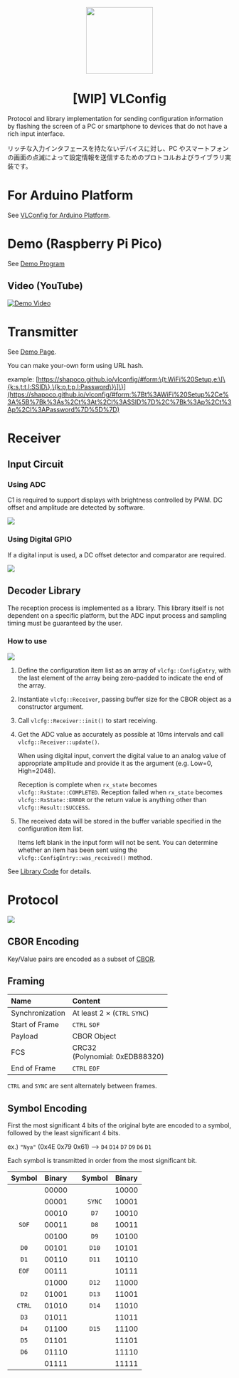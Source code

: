 <p align="center"><img src="./docs/img/logo.svg" width="150"></p>
<h1 align="center">[WIP] VLConfig</h1>

Protocol and library implementation for sending configuration information by flashing the screen of a PC or smartphone to devices that do not have a rich input interface.

リッチな入力インタフェースを持たないデバイスに対し、PC やスマートフォンの画面の点滅によって設定情報を送信するためのプロトコルおよびライブラリ実装です。

# For Arduino Platform

See [VLConfig for Arduino Platform](https://github.com/shapoco/vlconfig-arduino).

# Demo (Raspberry Pi Pico)

See [Demo Program](cpp/example/pico)

## Video (YouTube)

[![Demo Video](./cpp/example/pico/img/demo_video_thumbnail.jpg)](https://youtu.be/GITFharvHWY)

# Transmitter

See [Demo Page](https://shapoco.github.io/vlconfig/#demo).

You can make your-own form using URL hash.

example: [https://shapoco.github.io/vlconfig/#form:\{t:WiFi%20Setup,e:\[\{k:s,t:t,l:SSID\},\{k:p,t:p,l:Password\}\]\}](https://shapoco.github.io/vlconfig/#form:%7Bt%3AWiFi%20Setup%2Ce%3A%5B%7Bk%3As%2Ct%3At%2Cl%3ASSID%7D%2C%7Bk%3Ap%2Ct%3Ap%2Cl%3APassword%7D%5D%7D)

# Receiver

## Input Circuit

### Using ADC

C1 is required to support displays with brightness controlled by PWM. DC offset and amplitude are detected by software.

![](./img/schematic_input_with_adc.svg)

### Using Digital GPIO

If a digital input is used, a DC offset detector and comparator are required.

![](./img/schematic_input_with_gpio.svg)

## Decoder Library

The reception process is implemented as a library. This library itself is not dependent on a specific platform, but the ADC input process and sampling timing must be guaranteed by the user.

### How to use

![](./img/receiver_flowchart.svg)

1. Define the configuration item list as an array of `vlcfg::ConfigEntry`, with the last element of the array being zero-padded to indicate the end of the array.

2. Instantiate `vlcfg::Receiver`, passing buffer size for the CBOR object as a constructor argument.

3. Call `vlcfg::Receiver::init()` to start receiving.

4. Get the ADC value as accurately as possible at 10ms intervals and call `vlcfg::Receiver::update()`.

    When using digital input, convert the digital value to an analog value of appropriate amplitude and provide it as the argument (e.g. Low=0, High=2048).
    
    Reception is complete when `rx_state` becomes `vlcfg::RxState::COMPLETED`. Reception failed when `rx_state` becomes `vlcfg::RxState::ERROR` or the return value is anything other than `vlcfg::Result::SUCCESS`.

5. The received data will be stored in the buffer variable specified in the configuration item list.

    Items left blank in the input form will not be sent. You can determine whether an item has been sent using the `vlcfg::ConfigEntry::was_received()` method.

See [Library Code](cpp/lib) for details.

# Protocol

![](./img/protocol_stack.svg)

## CBOR Encoding

Key/Value pairs are encoded as a subset of [CBOR](https://www.rfc-editor.org/rfc/rfc8949).

## Framing

|Name|Content|
|:--|:--|
|Synchronization|At least 2 × (`CTRL` `SYNC`)|
|Start of Frame|`CTRL` `SOF`|
|Payload|CBOR Object|
|FCS|CRC32<br>(Polynomial: 0xEDB88320)|
|End of Frame|`CTRL` `EOF`|

`CTRL` and `SYNC` are sent alternately between frames.

## Symbol Encoding

First the most significant 4 bits of the original byte are encoded to a symbol, followed by the least significant 4 bits.

ex.) `"Nya"` (0x4E 0x79 0x61) --&gt; `D4` `D14` `D7` `D9` `D6` `D1`

Each symbol is transmitted in order from the most significant bit.

|Symbol|Binary|    |Symbol|Binary|
|:----:|:----:|:--:|:----:|:----:|
|      |00000 |    |      |10000 |
|      |00001 |    |`SYNC`|10001 |
|      |00010 |    |`D7`  |10010 |
|`SOF` |00011 |    |`D8`  |10011 |
|      |00100 |    |`D9`  |10100 |
|`D0`  |00101 |    |`D10` |10101 |
|`D1`  |00110 |    |`D11` |10110 |
|`EOF` |00111 |    |      |10111 |
|      |01000 |    |`D12` |11000 |
|`D2`  |01001 |    |`D13` |11001 |
|`CTRL`|01010 |    |`D14` |11010 |
|`D3`  |01011 |    |      |11011 |
|`D4`  |01100 |    |`D15` |11100 |
|`D5`  |01101 |    |      |11101 |
|`D6`  |01110 |    |      |11110 |
|      |01111 |    |      |11111 |